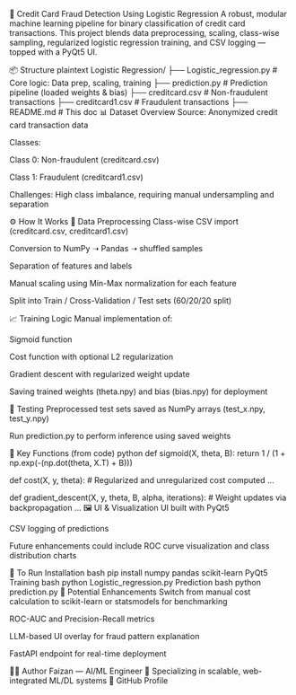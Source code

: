 🧠 Credit Card Fraud Detection Using Logistic Regression
A robust, modular machine learning pipeline for binary classification of credit card transactions. This project blends data preprocessing, scaling, class-wise sampling, regularized logistic regression training, and CSV logging — topped with a PyQt5 UI.

📦 Structure
plaintext
Logistic Regression/
├── Logistic_regression.py     # Core logic: Data prep, scaling, training
├── prediction.py              # Prediction pipeline (loaded weights & bias)
├── creditcard.csv             # Non-fraudulent transactions
├── creditcard1.csv            # Fraudulent transactions
├── README.md                  # This doc
📊 Dataset Overview
Source: Anonymized credit card transaction data

Classes:

Class 0: Non-fraudulent (creditcard.csv)

Class 1: Fraudulent (creditcard1.csv)

Challenges: High class imbalance, requiring manual undersampling and separation

⚙️ How It Works
💾 Data Preprocessing
Class-wise CSV import (creditcard.csv, creditcard1.csv)

Conversion to NumPy ➝ Pandas ➝ shuffled samples

Separation of features and labels

Manual scaling using Min-Max normalization for each feature

Split into Train / Cross-Validation / Test sets (60/20/20 split)

📈 Training Logic
Manual implementation of:

Sigmoid function

Cost function with optional L2 regularization

Gradient descent with regularized weight update

Saving trained weights (theta.npy) and bias (bias.npy) for deployment

🧪 Testing
Preprocessed test sets saved as NumPy arrays (test_x.npy, test_y.npy)

Run prediction.py to perform inference using saved weights

🧮 Key Functions (from code)
python
def sigmoid(X, theta, B):
    return 1 / (1 + np.exp(-(np.dot(theta, X.T) + B)))

def cost(X, y, theta):
    # Regularized and unregularized cost computed
    ...

def gradient_descent(X, y, theta, B, alpha, iterations):
    # Weight updates via backpropagation
    ...
🖼️ UI & Visualization
UI built with PyQt5

CSV logging of predictions

Future enhancements could include ROC curve visualization and class distribution charts

📌 To Run
Installation
bash
pip install numpy pandas scikit-learn PyQt5
Training
bash
python Logistic_regression.py
Prediction
bash
python prediction.py
🚀 Potential Enhancements
Switch from manual cost calculation to scikit-learn or statsmodels for benchmarking

ROC-AUC and Precision-Recall metrics

LLM-based UI overlay for fraud pattern explanation

FastAPI endpoint for real-time deployment

👨‍💻 Author
Faizan — AI/ML Engineer 🔧 Specializing in scalable, web-integrated ML/DL systems 🔗 GitHub Profile
